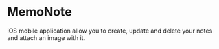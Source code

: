 # MemoNote
iOS mobile application allow you to create, update and delete your notes and attach an image with it. 
